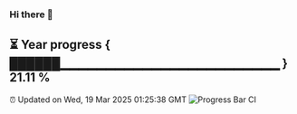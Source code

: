 ### Hi there 👋
⏳ Year progress { ██████▁▁▁▁▁▁▁▁▁▁▁▁▁▁▁▁▁▁▁▁▁▁▁▁ } 21.11 %
---
⏰ Updated on Wed, 19 Mar 2025 01:25:38 GMT
![Progress Bar CI](https://github.com/liununu/liununu/workflows/Progress%20Bar%20CI/badge.svg)
